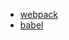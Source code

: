 <!--
 * @Author: yangjj
 * @Date: 2019-08-13 09:01:16
 * @LastEditors: yangjj
 * @LastEditTime: 2019-08-21 13:59:30
 * @Description: file content
 -->
<!-- * [面试考点](interview/doc/index) -->
* [webpack](interview/doc/webpack)
* [babel](interview/doc/babel)